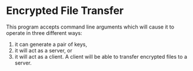 # Encrypted File Transfer
This program accepts command line arguments which will cause it to operate in three different ways:
<ol>
<li> it can generate a pair of keys,</li>
<li> it will act as a server, or</li>
<li> it will act as a client. A client will be able to transfer encrypted files to a server.</li>
</ol>
